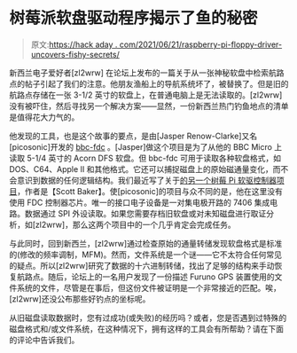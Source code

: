 # 树莓派软盘驱动程序揭示了鱼的秘密

> 原文:[https://hack aday . com/2021/06/21/raspberry-pi-floppy-driver-uncovers-fishy-secrets/](https://hackaday.com/2021/06/21/raspberry-pi-floppy-driver-uncovers-fishy-secrets/)

新西兰电子爱好者[zl2wrw] 在论坛上发布的一篇关于从一张神秘软盘中检索航路点的帖子引起了我们的注意。他朋友渔船上的导航系统坏了，被替换了。但是旧的航路点存储在一张 3-1/2 英寸的软盘上，在普通电脑上是无法读取的。[zl2wrw]没有被吓住，然后寻找另一个解决方案——显然，一份新西兰热门钓鱼地点的清单是值得花大力气的。

他发现的工具，也是这个故事的要点，是由[Jasper Renow-Clarke]又名[picosonic]开发的 [bbc-fdc](https://github.com/picosonic/bbc-fdc) 。[Jasper]做这个项目是为了从他的 BBC Micro 上读取 5-1/4 英寸的 Acorn DFS 软盘。但 bbc-fdc 可用于读取各种软盘格式，如 DOS、C64、Apple II 和其他格式。它还可以捕捉磁盘上的原始磁通量变化，而不会意识到数据的任何逻辑结构。我们最近写了关于[的另一个树莓 Pi 软驱控制器项目](https://hackaday.com/2021/03/30/a-floppy-controller-for-the-raspberry-pi/)，作者是【Scott Baker】。使[picosonic]的项目与众不同的是，他在这里没有使用 FDC 控制器芯片。唯一的接口电子设备是一对集电极开路的 7406 集成电路。数据通过 SPI 外设读取。如果您需要存档旧软盘或对未知磁盘进行取证分析，如[zl2wrw]，那么这两个项目中的一个几乎肯定会完成任务。

与此同时，回到新西兰，[zl2wrw]通过检查原始的通量转储发现软盘格式是标准的(修改的频率调制，MFM)。然而，文件系统是一个谜——它不太符合任何常见的疑点。所以[zl2wrw]研究了数据的十六进制转储，找出了足够的结构来手动恢复航路点。随后，论坛上的一名用户发现了一份描述 Furuno GPS 装置使用的文件系统的文件，尽管是在事后，但这份文件被证明是一个非常接近的匹配。唉，[zl2wrw]还没公布那些好钓点的坐标呢。

从旧磁盘读取数据时，您有过成功(或失败)的经历吗？或者，您是否遇到过特殊的磁盘格式和/或文件系统，在这种情况下，拥有这样的工具会有所帮助？请在下面的评论中告诉我们。